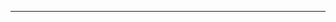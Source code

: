 <!--
CO_OP_TRANSLATOR_METADATA:
{
  "original_hash": "661bbc8e2592ebbb96aa84b1462f5755",
  "translation_date": "2025-08-28T20:19:19+00:00",
  "source_file": "03-CoreGenerativeAITechniques/README.md",
  "language_code": "bg"
}
-->


---

